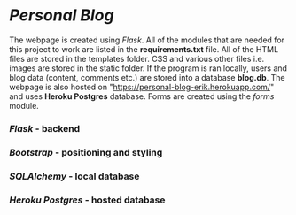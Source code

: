 # *Personal Blog*

The webpage is created using *Flask*. All of the modules that are needed for this project to work are listed in the
**requirements.txt** file.  All of the HTML files are stored in the templates folder. 
CSS and various other files i.e. images are stored in the static folder.
If the program is ran locally, users and blog data (content, comments etc.) are stored into a database **blog.db**.
The webpage is also hosted on "https://personal-blog-erik.herokuapp.com/" and uses **Heroku Postgres** database.
Forms are created using the *forms* module.

### *Flask* - backend
### *Bootstrap* - positioning and styling
### *SQLAlchemy* - local database
### *Heroku Postgres* - hosted database
